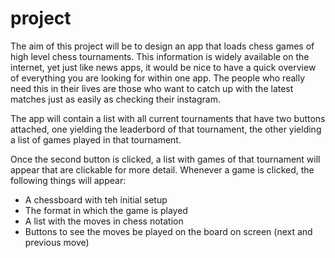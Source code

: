 # project

The aim of this project will be to design an app that loads chess games of high level chess tournaments. This information is widely available on the internet, yet just like news apps, it would be nice to have a quick overview of everything you are looking for within one app. The people who really need this in their lives are those who want to catch up with the latest matches just as easily as checking their instagram.

The app will contain a list with all current tournaments that have two buttons attached, one yielding the leaderbord of that tournament, the other yielding a list of games played in that tournament.

Once the second button is clicked, a list with games of that tournament will appear that are clickable for more detail. Whenever a game is clicked, the following things will appear:
* A chessboard with teh initial setup
* The format in which the game is played
* A list with the moves in chess notation
* Buttons to see the moves be played on the board on screen (next and previous move)
